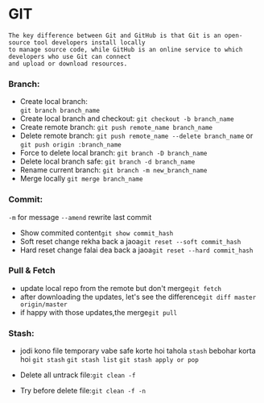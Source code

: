 # GIT
```
The key difference between Git and GitHub is that Git is an open-source tool developers install locally 
to manage source code, while GitHub is an online service to which developers who use Git can connect 
and upload or download resources.
```

### Branch:
* Create local branch:	
```git branch branch_name```
* Create local branch and checkout:
```git checkout -b branch_name```
* Create remote branch:
```git push remote_name branch_name```
* Delete remote branch:
```git push remote_name --delete branch_name```
or
```git push origin :branch_name```
* Force to delete local branch:
```git branch -D branch_name```
* Delete local branch safe:
```git branch -d branch_name```
* Rename current branch:
```git branch -m new_branch_name```
* Merge locally
```git merge branch_name```

### Commit:
```-m``` for message
```--amend``` rewrite last commit
* Show commited content```git show commit_hash```
* Soft reset change rekha back a jaoa```git reset --soft commit_hash```
* Hard reset change falai dea back a jaoa```git reset --hard commit_hash```

### Pull & Fetch
* update local repo from the remote but don't merge```git fetch```
* after downloading the updates, let's see the difference```git diff master origin/master```
* if happy with those updates,the merge```git pull```

### Stash:
* jodi kono file temporary vabe safe korte hoi tahola ```stash``` bebohar korta hoi
``` git stash ```
```git stash list```
```git stash apply or pop```

* Delete all untrack file:```git clean -f```
* Try before delete file:```git clean -f -n```

